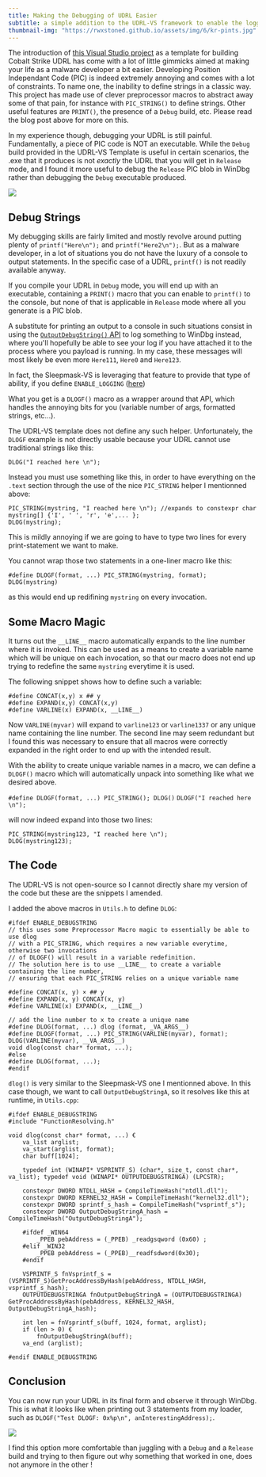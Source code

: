 ```yaml
---
title: Making the Debugging of UDRL Easier
subtitle: a simple addition to the UDRL-VS framework to enable the logging of debug strings in your loader at runtime 
thumbnail-img: "https://rwxstoned.github.io/assets/img/6/kr-pints.jpg"
---
```


The introduction of [this Visual Studio project](https://www.cobaltstrike.com/blog/revisiting-the-udrl-part-1-simplifying-development) as a template for building Cobalt Strike UDRL has come with a lot of little gimmicks aimed at making your life as a malware developer a bit easier. Developing Position Independant Code (PIC) is indeed extremely annoying and comes with a lot of constraints. To name one, the inability to define strings in a classic way. This project has made use of clever preprocessor macros to abstract away some of that pain, for instance with `PIC_STRING()` to define strings. Other useful features are `PRINT()`, the presence of a `Debug` build, etc. Please read the blog post above for more on this.

In my experience though, debugging your UDRL is still painful. Fundamentally, a piece of PIC code is NOT an executable. While the `Debug` build provided in the UDRL-VS Template is useful in certain scenarios, the .exe that it produces is not _exactly_ the UDRL that you will get in `Release` mode, and I found it more useful to debug the `Release` PIC blob in WinDbg rather than debugging the `Debug` executable produced.

![](https://rwxstoned.github.io/assets/img/6/kr-pints.jpg)


## Debug Strings

My debugging skills are fairly limited and mostly revolve around putting plenty of `printf("Here\n");` and `printf("Here2\n");`. But as a malware developer, in a lot of situations you do not have the luxury of a console to output statements. In the specific case of a UDRL, `printf()` is not readily available anyway.

If you compile your UDRL in `Debug` mode, you will end up with an executable, containing a `PRINT()` macro that you can enable to `printf()` to the console, but none of that is applicable in `Release` mode where all you generate is a PIC blob.

A substitute for printing an output to a console in such situations consist in using the [`OutputDebugString()` API](https://learn.microsoft.com/en-us/windows/win32/api/debugapi/nf-debugapi-outputdebugstringw) to log something to WinDbg instead, where you'll hopefully be able to see your log if you have attached it to the process where you payload is running. In my case, these messages will most likely be even more `Here111`, `Here0` and `Here123`.

In fact, the Sleepmask-VS is leveraging that feature to provide that type of ability, if you define `ENABLE_LOGGING` ([here](https://github.com/Cobalt-Strike/sleepmask-vs/blob/main/sleepmask-vs/debug.h))

What you get is a `DLOGF()` macro as a wrapper around that API, which handles the annoying bits for you (variable number of args, formatted strings, etc...).

The UDRL-VS template does not define any such helper. Unfortunately, the `DLOGF` example is not directly usable because your UDRL cannot use traditional strings like this:

`DLOG("I reached here \n");`

Instead you must use something like this, in order to have everything on the `.text` section through the use of the nice `PIC_STRING` helper I mentionned above:

```
PIC_STRING(mystring, "I reached here \n"); //expands to constexpr char mystring[] {'I', ' ', 'r', 'e',... };
DLOG(mystring);
```

This is mildly annoying if we are going to have to type two lines for every print-statement we want to make.

You cannot wrap those two statements in a one-liner macro like this:

`#define DLOGF(format, ...) PIC_STRING(mystring, format); DLOG(mystring)`

as this would end up redifining `mystring` on every invocation.

## Some Macro Magic

It turns out the `__LINE__` macro automatically expands to the line number where it is invoked. This can be used as a means to create a variable name which will be unique on each invocation, so that our macro does not end up trying to redefine the same `mystring` everytime it is used.

The following snippet shows how to define such a variable:

```
#define CONCAT(x,y) x ## y
#define EXPAND(x,y) CONCAT(x,y)
#define VARLINE(x) EXPAND(x, __LINE__)
```

Now `VARLINE(myvar)` will expand to `varline123` or `varline1337` or any unique name containing the line number. The second line may seem redundant but I found this was necessary to ensure that all macros were correctly expanded in the right order to end up with the intended result.

With the ability to create unique variable names in a macro, we can define a `DLOGF()` macro which will automatically unpack into something like what we desired above.

`#define DLOGF(format, ...) PIC_STRING(); DLOG()`
`DLOGF("I reached here \n");`

will now indeed expand into those two lines:

```
PIC_STRING(mystring123, "I reached here \n"); 
DLOG(mystring123);
```

## The Code

The UDRL-VS is not open-source so I cannot directly share my version of the code but these are the snippets I amended.

I added the above macros in `Utils.h` to define `DLOG`:

```
#ifdef ENABLE_DEBUGSTRING
// this uses some Preprocessor Macro magic to essentially be able to use dlog
// with a PIC_STRING, which requires a new variable everytime, otherwise two invocations
// of DLOGF() will result in a variable redefinition.
// The solution here is to use __LINE__ to create a variable containing the line number,
// ensuring that each PIC_STRING relies on a unique variable name

#define CONCAT(x, y) × ## y 
#define EXPAND(x, y) CONCAT(x, y)
#define VARLINE(x) EXPAND(x, __LINE__)

// add the line number to x to create a unique name
#define DLOG(format, ...) dlog (format, _VA_ARGS__)
#define DLOGF(format, ...) PIC_STRING(VARLINE(myvar), format); DLOG(VARLINE(myvar), __VA_ARGS__)
void dlog(const char* format, ...);
#else
#define DLOG(format, ...);
#endif
```

`dlog()` is very similar to the Sleepmask-VS one I mentionned above. In this case though, we want to call `OutputDebugStringA`, so it resolves like this at runtime, in `Utils.cpp`:


```
#ifdef ENABLE_DEBUGSTRING
#include "FunctionResolving.h"

void dlog(const char* format, ...) €
	va_list arglist;
	va_start(arglist, format);
	char buff[1024];

	typedef int (WINAPI* VSPRINTF_S) (char*, size_t, const char*, va_list); typedef void (WINAPI* OUTPUTDEBUGSTRINGA) (LPCSTR);
	
	constexpr DWORD NTDLL_HASH = CompileTimeHash("ntdll.dll");
	constexpr DWORD KERNEL32_HASH = CompileTimeHash("kernel32.dll");
	constexpr DWORD sprintf_s_hash = CompileTimeHash("vsprintf_s");
	constexpr DWORD OutputDebugStringA_hash = CompileTimeHash("OutputDebugStringA");
	
	#ifdef _WIN64
		_PPEB pebAddress = (_PPEB) _readgsqword (0x60) ;
	#elif _WIN32
		_PPEB pebAddress = (_PPEB)__readfsdword(0x30);
	#endif

	VSPRINTF_S fnVsprintf_s = (VSPRINTF_S)GetProcAddressByHash(pebAddress, NTDLL_HASH, vsprintf_s_hash);
	OUTPUTDEBUGSTRINGA fnOutputDebugStringA = (OUTPUTDEBUGSTRINGA) GetProcAddressByHash(pebAddress, KERNEL32_HASH, OutputDebugStringA_hash);
	
	int len = fnVsprintf_s(buff, 1024, format, arglist);
	if (len > 0) €
		fnOutputDebugStringA(buff);
	va_end (arglist);

#endif ENABLE_DEBUGSTRING
```

## Conclusion

You can now run your UDRL in its final form and observe it through WinDbg. This is what it looks like when printing out 3 statements from my loader, such as `DLOGF("Test DLOGF: 0x%p\n", anInterestingAddress);`.

![](https://rwxstoned.github.io/assets/img/6/debugstrings.jpg)

I find this option more comfortable than juggling with a `Debug` and a `Release` build and trying to then figure out why something that worked in one, does not anymore in the other !